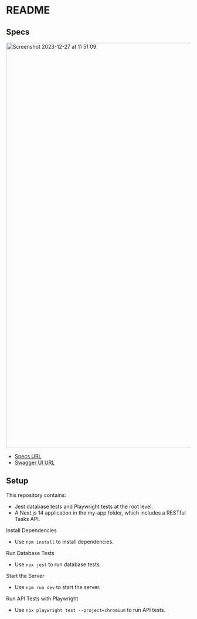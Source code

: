 # README

## Specs

<img width="1105" alt="Screenshot 2023-12-27 at 11 51 09" src="https://github.com/souhailmerroun-career-portfolio/nextjs-14-api-tasks/assets/8895242/a7a3c292-ff66-4798-8f27-56a16f8b21ff">

- [Specs URL](https://github.com/souhailmerroun-career-portfolio/nextjs-14-api-tasks/blob/main/specs-api.yml)
- [Swagger UI URL](https://petstore.swagger.io/)

## Setup

This repository contains:

- Jest database tests and Playwright tests at the root level.
- A Next.js 14 application in the my-app folder, which includes a RESTful Tasks API.

Install Dependencies
- Use `npm install` to install dependencies.

Run Database Tests
- Use `npx jest` to run database tests.

Start the Server
- Use `npm run dev` to start the server.

Run API Tests with Playwright
- Use `npx playwright test --project=chromium` to run API tests.
